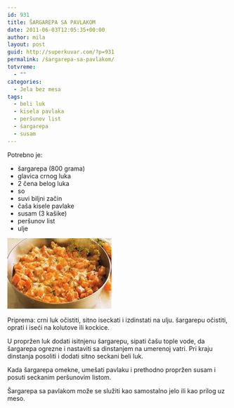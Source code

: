 ```yaml
---
id: 931
title: ŠARGAREPA SA PAVLAKOM
date: 2011-06-03T12:05:35+00:00
author: mila
layout: post
guid: http://superkuvar.com/?p=931
permalink: /šargarepa-sa-pavlakom/
totvreme:
  - ""
categories:
  - Jela bez mesa
tags:
  - beli luk
  - kisela pavlaka
  - peršunov list
  - šargarepa
  - susam
---
```

Potrebno je:

  * šargarepa (800 grama)
  * glavica crnog luka
  * 2 čena belog luka
  * so
  * suvi biljni začin
  * čaša kisele pavlake
  * susam (3 kašike)
  * peršunov list
  * ulje

<img class="alignnone size-full wp-image-933" title="sargarepasapavlakom" src="/wp-content/uploads/2011/06/sargarepasapavlakom-e1307102717801.jpg" alt="" width="237" height="160" /> 

Priprema: crni luk očistiti, sitno iseckati i izdinstati na ulju. šargarepu očistiti, oprati i iseći na kolutove ili kockice.

U propržen luk dodati isitnjenu šargarepu, sipati čašu tople vode, da šargarepa ogrezne i nastaviti sa dinstanjem na umerenoj vatri. Pri kraju dinstanja posoliti i dodati sitno seckani beli luk.

Kada šargarepa omekne, umešati pavlaku i prethodno propržen susam i posuti seckanim peršunovim listom.

Šargarepa sa pavlakom može se služiti kao samostalno jelo ili kao prilog uz meso.